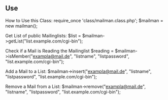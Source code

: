 Use
---

How to Use this Class:
    require_once 'class/mailman.class.php';
    $mailman = new mailman();

Get List of public Mailinglists:
    $list = $mailman->getList("list.example.com/cgi-bin");

Check if a Mail is Reading the Mailinglist
    $reading = $mailman->isMember("exampla@mail.de", "listname", "listpassword", "list.example.com/cgi-bin");

Add a Mail to a List:
    $mailman->insert("exampla@mail.de", "listname", "listpassword", "list.example.com/cgi-bin");

Remove a Mail from a List:
    $mailman->remove("exampla@mail.de", "listname", "listpassword", "list.example.com/cgi-bin");




